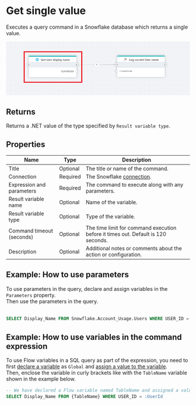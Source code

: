# Get single value

Executes a query command in a Snowflake database which returns a single value.

![img](../../../../images/flow/snowflake-get-single-value.png)

## Returns

Returns a .NET value of the type specified by `Result variable type`.

## Properties

| Name         | Type       | Description                                       |
|--------------|-----------------|---------------------------------------------------|
| Title           |   Optional | The title or name of the command.    |
| Connection         | Required   | The Snowflake [connection](./connecting-to-snowflake.md). |
| Expression and parameters   | Required      | The command to execute along with any parameters.   |
| Result variable name | Optional  | Name of the variable.  |
| Result variable type | Optional  | Type of the variable.  |
|Command timeout (seconds) | Optional | The time limit for command execution before it times out. Default is 120 seconds.|
| Description   | Optional | Additional notes or comments about the action or configuration. |



## Example: How to use parameters

To use parameters in the query, declare and assign variables in the `Parameters` property.  
Then use the parameters in the query.

```sql

SELECT Display_Name FROM Snowflake.Account_Usage.Users WHERE USER_ID = :UserId

```

## Example: How to use variables in the command expression

To use Flow variables in a SQL query as part of the expression, you need to first [declare a variable](../built-in/declare-variable.md) as `Global` and [assign a value to the variable](../built-in/set-variable.md).  
Then, enclose the variable in curly brackets like with the `TableName` variable shown in the example below.

```sql
-- We have declared a Flow variable named TableName and assigned a value to it in a previous action.
SELECT Display_Name FROM {TableName} WHERE USER_ID = :UserId
```
